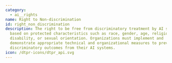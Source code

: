```yaml
---
category:
  - ai__rights
name: Right to Non-discrimination
id: right_non_discrimination
description: The right to be free from discriminatory treatment by AI systems
  based on protected characteristics such as race, gender, age, religion,
  disability, or sexual orientation. Organizations must implement and
  demonstrate appropriate technical and organizational measures to prevent
  discriminatory outcomes from their AI systems.
icon: /dtpr-icons/dtpr_api.svg
---
```


